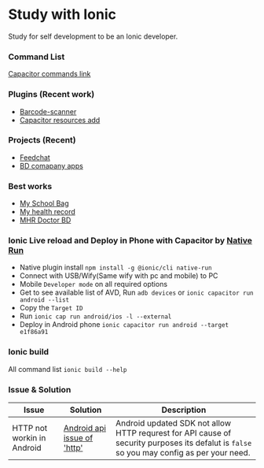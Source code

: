 # Study with Ionic
Study for self development to be an Ionic developer.


### Command List
[Capacitor commands link](https://capacitorjs.com/docs/getting-started/with-ionic)

### Plugins (Recent work)
- [Barcode-scanner](https://github.com/capacitor-community/barcode-scanner)
- [Capacitor resources add](https://github.com/leonardoquevedox/capacitor-resources)

### Projects (Recent)
- [Feedchat](https://play.google.com/store/apps/developer?id=Feedchat)
- [BD comapany apps](https://play.google.com/store/apps/developer?id=My+Global+App+Pty+Ltd)

### Best works
- [My School Bag](https://play.google.com/store/apps/details?id=com.myglobalapp.msb)
- [My health record](https://play.google.com/store/apps/details?id=com.health.mhr)
- [MHR Doctor BD](https://play.google.com/store/apps/details?id=com.myglobalapp.mhr.doctor)

### Ionic **Live reload and Deploy in Phone** with Capacitor by [Native Run](https://capacitorjs.com/docs/guides/live-reload)
 - Native plugin install `npm install -g @ionic/cli native-run`
 - Connect with USB/Wify(Same wify with pc and mobile) to PC
 - Mobile `Developer mode` on all required options
 - Get to see available list of AVD, Run `adb devices` or `ionic capacitor run android --list`
 - Copy the `Target ID`
 - Run `ionic cap run android/ios -l --external`
 - Deploy in Android phone `ionic capacitor run android --target e1f86a91`

### Ionic build
All command list `ionic build --help`

### Issue & Solution
Issue | Solution | Description
------------ | ------------- | -------------
HTTP not workin in Android | [Android api issue of 'http'](https://stackoverflow.com/questions/45940861/android-8-cleartext-http-traffic-not-permitted) | Android updated SDK not allow HTTP requrest for API cause of security purposes its defalut is `false` so you may config as per your need.

